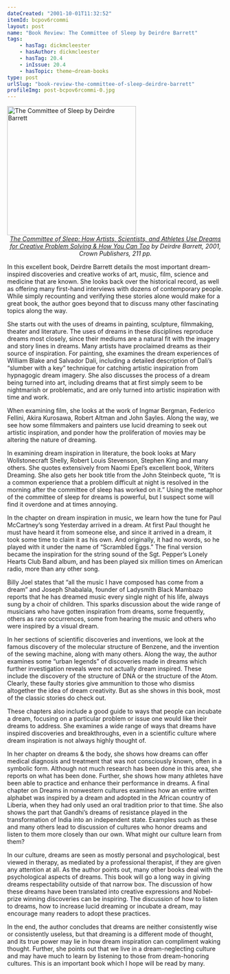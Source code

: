 ```yaml
---
dateCreated: "2001-10-01T11:32:52"
itemId: bcpov6rcommi
layout: post
name: "Book Review: The Committee of Sleep by Deirdre Barrett"
tags:
    - hasTag: dickmcleester
    - hasAuthor: dickmcleester
    - hasTag: 20.4
    - inIssue: 20.4
    - hasTopic: theme~dream-books
type: post
urlSlug: "book-review-the-committee-of-sleep-deirdre-barrett"
profileImg: post-bcpov6rcommi-0.jpg
---
```


<a href="https://en.wikipedia.org/wiki/The_Committee_of_Sleep">
<img src="../images/post-bcpov6rcommi-0.jpg" alt="The Committee of Sleep by Deirdre Barrett" width="300" height="auto"/>
</a>
<!--nopreview--><div class="caption" style="text-align: center;"><i><a href="https://en.wikipedia.org/wiki/The_Committee_of_Sleep">The Committee of Sleep: How Artists, Scientists, and Athletes Use Dreams for Creative Problem Solving & How You Can Too</a> by Deirdre Barrett, 2001, Crown Publishers, 211 pp.</i></div><!--/nopreview-->

In this excellent book, Deirdre Barrett details the most important dream-inspired discoveries and creative works of art, music, film, science and medicine that are known. She looks back over the historical record, as well as offering many first-hand interviews with dozens of contemporary people. While simply recounting and verifying these stories alone would make for a great book, the author goes beyond that to discuss many other fascinating topics along the way.

She starts out with the uses of dreams in painting, sculpture, filmmaking, theater and literature. The uses of dreams in these disciplines reproduce dreams most closely, since their mediums are a natural fit with the imagery and story lines in dreams. Many artists have proclaimed dreams as their source of inspiration. For painting, she examines the dream experiences of William Blake and Salvador Dali, including a detailed description of Dali’s “slumber with a key” technique for catching artistic inspiration from hypnagogic dream imagery. She also discusses the process of a dream being turned into art, including dreams that at first simply seem to be nightmarish or problematic, and are only turned into artistic inspiration with time and work.

When examining film, she looks at the work of Ingmar Bergman, Federico Fellini, Akira Kurosawa, Robert Altman and John Sayles. Along the way, we see how some filmmakers and painters use lucid dreaming to seek out artistic inspiration, and ponder how the proliferation of movies may be altering the nature of dreaming.

In examining dream inspiration in literature, the book looks at Mary Wollstonecraft Shelly, Robert Louis Stevenson, Stephen King and many others. She quotes extensively from Naomi Epel’s excellent book, Writers Dreaming. She also gets her book title from the John Steinbeck quote, “It is a common experience that a problem difficult at night is resolved in the morning after the committee of sleep has worked on it.” Using the metaphor of the committee of sleep for dreams is powerful, but I suspect some will find it overdone and at times annoying.

In the chapter on dream inspiration in music, we learn how the tune for Paul McCartney’s song Yesterday arrived in a dream. At first Paul thought he must have heard it from someone else, and since it arrived in a dream, it took some time to claim it as his own. And originally, it had no words, so he played with it under the name of “Scrambled Eggs.” The final version became the inspiration for the string sound of the Sgt. Pepper’s Lonely Hearts Club Band album, and has been played six million times on American radio, more than any other song.

Billy Joel states that “all the music I have composed has come from a dream” and Joseph Shabalala, founder of Ladysmith Black Mambazo reports that he has dreamed music every single night of his life, always sung by a choir of children. This sparks discussion about the wide range of musicians who have gotten inspiration from dreams, some frequently, others as rare occurrences, some from hearing the music and others who were inspired by a visual dream.

In her sections of scientific discoveries and inventions, we look at the famous discovery of the molecular structure of Benzene, and the invention of the sewing machine, along with many others. Along the way, the author examines some “urban legends” of discoveries made in dreams which further investigation reveals were not actually dream inspired. These include the discovery of the structure of DNA or the structure of the Atom. Clearly, these faulty stories give ammunition to those who dismiss altogether the idea of dream creativity. But as she shows in this book, most of the classic stories do check out.

These chapters also include a good guide to ways that people can incubate a dream, focusing on a particular problem or issue one would like their dreams to address. She examines a wide range of ways that dreams have inspired discoveries and breakthroughs, even in a scientific culture where dream inspiration is not always highly thought of.

In her chapter on dreams & the body, she shows how dreams can offer medical diagnosis and treatment that was not consciously known, often in a symbolic form. Although not much research has been done in this area, she reports on what has been done. Further, she shows how many athletes have been able to practice and enhance their performance in dreams. A final chapter on Dreams in nonwestern cultures examines how an entire written alphabet was inspired by a dream and adopted in the African country of Liberia, when they had only used an oral tradition prior to that time. She also shows the part that Gandhi’s dreams of resistance played in the transformation of India into an independent state. Examples such as these and many others lead to discussion of cultures who honor dreams and listen to them more closely than our own. What might our culture learn from them?

In our culture, dreams are seen as mostly personal and psychological, best viewed in therapy, as mediated by a professional therapist, if they are given any attention at all. As the author points out, many other books deal with the psychological aspects of dreams. This book will go a long way in giving dreams respectability outside of that narrow box. The discussion of how these dreams have been translated into creative expressions and Nobel-prize winning discoveries can be inspiring. The discussion of how to listen to dreams, how to increase lucid dreaming or incubate a dream, may encourage many readers to adopt these practices.

In the end, the author concludes that dreams are neither consistently wise or consistently useless, but that dreaming is a different mode of thought, and its true power may lie in how dream inspiration can compliment waking thought. Further, she points out that we live in a dream-neglecting culture and may have much to learn by listening to those from dream-honoring cultures. This is an important book which I hope will be read by many.
